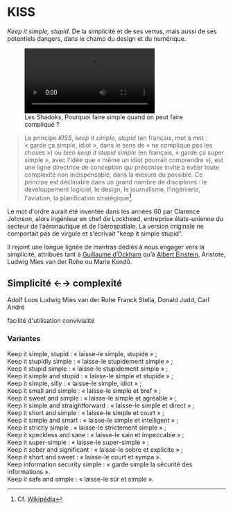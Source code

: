 # KISS

_Keep it simple, stupid_. De la simplicité et de ses vertus, mais aussi de ses potentiels dangers, dans le champ du design et du numérique.


<figure>
<video src="images/pourquoi-faire-simple-quand-on-peut-faire-complique.mp4" controls></video>
<figcaption>Les Shadoks, Pourquoi faire simple quand on peut faire compliqué ?</figcaption>
</figure>

> Le principe _KISS_, _keep it simple, stupid_ (en français, mot à mot : « garde ça simple, idiot », dans le sens de « ne complique pas les choses ») ou bien _keep it stupid simple_ (en français, « garde ça super simple », avec l'idée que « même un idiot pourrait comprendre »), est une ligne directrice de conception qui préconise invite à éviter toute complexité non indispensable, dans la mesure du possible. Ce principe est déclinable dans un grand nombre de disciplines : le développement logiciel, le design, le journalisme, l'ingénierie, l'aviation, la planification stratégique[^wp].

[^wp]: Cf. [Wikipédia](https://fr.wikipedia.org/wiki/Principe_KISS)

Le mot d'ordre aurait été inventée dans les années 60 par Clarence Johnson, alors ingénieur en chef de Lockheed, entreprise états-unienne du secteur de l’aéronautique et de l’aérospatiale. La version originale ne comportait pas de virgule et s'écrivait "keep it simple stupid".

Il rejoint une longue lignée de mantras dédiés à nous engager vers la simplicité, attribués tant à [Guillaume d’Ockham](https://fr.wikipedia.org/wiki/Rasoir_d%27Ockham#cite_note-8) qu’à [Albert Einstein](https://quoteinvestigator.com/2011/05/13/einstein-simple/), Aristote, Ludwig Mies van der Rohe ou Marie Kondō.

## Simplicité ←→ complexité

Adolf Loos
Ludwig Mies van der Rohe
Franck Stella, Donald Judd, Carl André

facilité d'utilisation
convivialité


### Variantes

Keep it simple, stupid : « laisse-le simple, stupide » ;   
Keep it stupidly simple : « laisse-le stupidement simple » ;   
Keep it stupid simple : « laisse-le stupidement simple » ;   
Keep it simple and stupid : « laisse-le simple et stupide » ;   
Keep it simple, silly : « laisse-le simple, idiot » ;   
Keep it small and simple : « laisse-le simple et bref » ;   
Keep it sweet and simple : « laisse-le simple et agréable » ;   
Keep it simple and straightforward : « laisse-le simple et direct » ;   
Keep it short and simple : « laisse-le simple et court » ;   
Keep it simple and smart : « laisse-le simple et intelligent » ;   
Keep it strictly simple : « laisse-le strictement simple » ;   
Keep it speckless and sane : « laisse-le sain et impeccable » ;   
Keep it super-simple : « laisse-le super-simple » ;   
Keep it sober and significant : « laisse-le sobre et explicite » ;   
Keep it short and sweet : « laisse-le court et sympa ».   
Keep information security simple : « garde simple la sécurité des informations ».   
Keep it safe and simple : « laisse-le sûr et simple ».